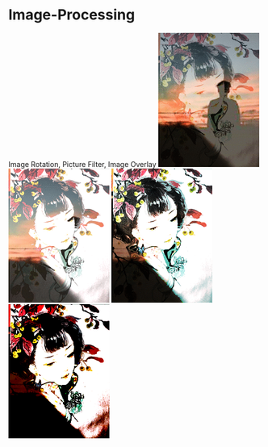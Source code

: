 # Image-Processing
Image Rotation, Picture Filter, Image Overlay
![Image text](https://github.com/yang-xiao-ying/Image-Processing/blob/master/img-folder/1.gif)
![Image text](https://github.com/yang-xiao-ying/Image-Processing/blob/master/img-folder/2.gif)
![Image text](https://github.com/yang-xiao-ying/Image-Processing/blob/master/img-folder/3.gif)
![Image text](https://github.com/yang-xiao-ying/Image-Processing/blob/master/img-folder/4.gif)


